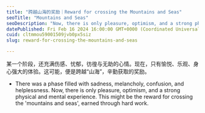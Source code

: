 ```yaml
---
title: "跨越山海的奖励｜Reward for crossing the Mountains and Seas"
seoTitle: "Mountains and Seas"
seoDescription: "Now, there is only pleasure, optimism, and a strong physical and mental experience."
datePublished: Fri Feb 16 2024 16:00:00 GMT+0000 (Coordinated Universal Time)
cuid: cltmmou59001509jvb0px5siz
slug: reward-for-crossing-the-mountains-and-seas

---
```


某一个阶段，还充满伤感、忧郁，彷徨与无助的心情。现在，只有愉悦、乐观、身心强大的体验。这可能，便是跨越“山海”，辛勤获取的奖励。

* There was a phase filled with sadness, melancholy, confusion, and helplessness. Now, there is only pleasure, optimism, and a strong physical and mental experience. This might be the reward for crossing the 'mountains and seas', earned through hard work.
